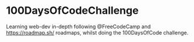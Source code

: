 # 100DaysOfCodeChallenge
Learning web-dev in-depth following @FreeCodeCamp and https://roadmap.sh/ roadmaps, whilst doing the 100DaysOfCode challenge.
